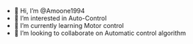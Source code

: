 - 👋 Hi, I’m @Amoone1994
- 👀 I’m interested in Auto-Control
- 🌱 I’m currently learning Motor control
- 💞️ I’m looking to collaborate on Automatic control algorithm

<!---
Amoone1994/Amoone1994 is a ✨ special ✨ repository because its `README.md` (this file) appears on your GitHub profile.
You can click the Preview link to take a look at your changes.
--->
